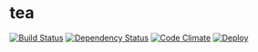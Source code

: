 # tea
[![Build Status](https://travis-ci.org/onionSoup/tea.svg?branch=confirmation_screen)](https://travis-ci.org/onionSoup/tea)
[![Dependency Status](https://gemnasium.com/onionSoup/tea.svg?branch=confirmation_screen)](https://gemnasium.com/onionSoup/tea)
[![Code Climate](https://codeclimate.com/github/onionSoup/tea.png)](https://codeclimate.com/github/onionSoup/tea)
[![Deploy](https://www.herokucdn.com/deploy/button.png)](https://heroku.com/deploy)
